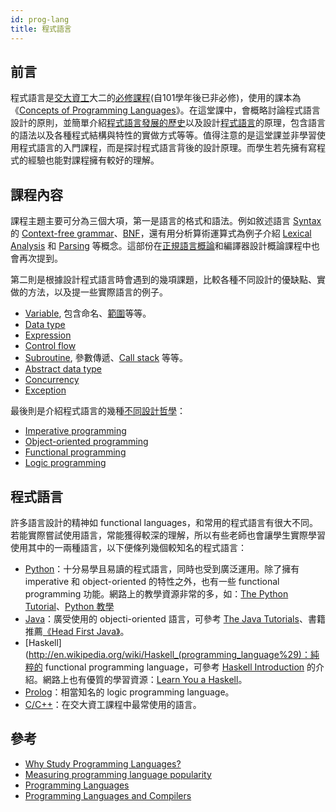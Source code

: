```yaml
---
id: prog-lang
title: 程式語言
---
```


## 前言

程式語言是[交大資工](http://www.cs.nctu.edu.tw/)大二的[必修課程](http://www.cs.nctu.edu.tw/cswebsite/education/undergraduate/course#course_ruleu)(自101學年後已非必修)，使用的課本為《[Concepts of Programming Languages](http://www.amazon.com/Concepts-Programming-Languages-Robert-Sebesta/dp/0131395319/ref=dp_ob_title_bk "Concepts of Programming Languages")》。在這堂課中，會概略討論程式語言設計的原則，並簡單介紹[程式語言發展的歷史](http://en.wikipedia.org/wiki/History_of_programming_languages)以及設計[程式語言](http://en.wikipedia.org/wiki/Programming_language)的原理，包含語言的語法以及各種程式結構與特性的實做方式等等。值得注意的是這堂課並非學習使用程式語言的入門課程，而是探討程式語言背後的設計原理。而學生若先擁有寫程式的經驗也能對課程擁有較好的理解。

## 課程內容

課程主題主要可分為三個大項，第一是語言的格式和語法。例如敘述語言 [Syntax](http://en.wikipedia.org/wiki/Syntax_%28programming_languages%29) 的 [Context-free grammar](http://en.wikipedia.org/wiki/Context-free_grammar)、[BNF](http://en.wikipedia.org/wiki/Backus-Naur_Form "BNF")，還有用分析算術運算式為例子介紹 [Lexical Analysis](http://en.wikipedia.org/wiki/Lexical_analysis "Lexical Analysis") 和 [Parsing](http://en.wikipedia.org/wiki/Parsing) 等概念。這部份在[正規語言概論](fl.md)和編譯器設計概論課程中也會再次提到。

第二則是根據設計程式語言時會遇到的幾項課題，比較各種不同設計的優缺點、實做的方法，以及提一些實際語言的例子。

*   [Variable](http://en.wikipedia.org/wiki/Variable_%28computer_science%29), 包含命名、[範圍](http://en.wikipedia.org/wiki/Scope_%28computer_science%29)等等。
*   [Data type](http://en.wikipedia.org/wiki/Data_type)
*   [Expression](http://en.wikipedia.org/wiki/Expression_%28programming%29)
*   [Control flow](http://en.wikipedia.org/wiki/Control_flow)
*   [Subroutine](http://en.wikipedia.org/wiki/Subroutine), 參數傳遞、[Call stack](http://en.wikipedia.org/wiki/Call_stack) 等等。
*   [Abstract data type](http://en.wikipedia.org/wiki/Abstract_data_type)
*   [Concurrency](http://en.wikipedia.org/wiki/Concurrency_%28computer_science%29)
*   [Exception](http://en.wikipedia.org/wiki/Exception_handling)

最後則是介紹程式語言的幾種[不同設計哲學](http://en.wikipedia.org/wiki/Comparison_of_programming_paradigms)：

*   [Imperative programming](http://en.wikipedia.org/wiki/Imperative_programming)
*   [Object-oriented programming](http://en.wikipedia.org/wiki/Object-oriented_programming)
*   [Functional programming](http://en.wikipedia.org/wiki/Functional_programming)
*   [Logic programming](http://en.wikipedia.org/wiki/Logic_programming)

## 程式語言

許多語言設計的精神如 functional languages，和常用的程式語言有很大不同。若能實際嘗試使用語言，常能獲得較深的理解，所以有些老師也會讓學生實際學習使用其中的一兩種語言，以下便條列幾個較知名的程式語言：

*   [Python](http://en.wikipedia.org/wiki/Python_%28programming_language%29)：十分易學且易讀的程式語言，同時也受到廣泛運用。除了擁有 imperative 和 object-oriented 的特性之外，也有一些 functional programming 功能。網路上的教學資源非常的多，如：[The Python Tutorial](http://docs.python.org/py3k/tutorial/ "The Python Tutorial")、[Python 教學](http://www.ez2learn.com/index.php/python-tutorials)
*   [Java](http://en.wikipedia.org/wiki/Java_%28programming_language%29)：廣受使用的 objecti-oriented 語言，可參考 [The Java Tutorials](http://docs.oracle.com/javase/tutorial/)、書籍推薦[《Head First Java》](http://shop.oreilly.com/product/9780596009205.do)。
*   [Haskell](http://en.wikipedia.org/wiki/Haskell_(programming_language%29)：純粹的 functional programming language，可參考 [Haskell Introduction](http://www.haskell.org/haskellwiki/Introduction) 的介紹。網路上也有優質的學習資源：[Learn You a Haskell](http://learnyouahaskell.com/)。
*   [Prolog](http://en.wikipedia.org/wiki/Prolog)：相當知名的 logic programming language。
*   [C/C++](http://en.wikipedia.org/wiki/C%2B%2B)：在交大資工課程中最常使用的語言。

## 參考

*   [Why Study Programming Languages?](http://www.cs.sfu.ca/~cameron/Teaching/383/WhyStudy.html)
*   [Measuring programming language popularity](http://en.wikipedia.org/wiki/Measuring_programming_language_popularity)
*   [Programming Languages](http://ocw.mit.edu/courses/electrical-engineering-and-computer-science/6-821-programming-languages-fall-2002)
*   [Programming Languages and Compilers](http://webcast.berkeley.edu/playlist#c,d,Computer_Science,03D59E2ECDDA66DF)
